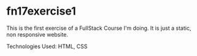 # fn17exercise1
This is the first exercise of a FullStack Course I'm doing.
It is just a static, non responsive website.

Technologies Used: HTML, CSS
